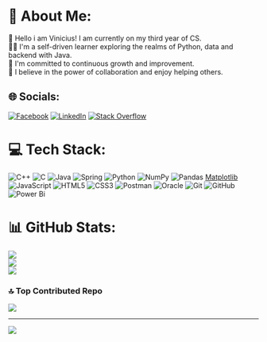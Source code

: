 # 💫 About Me:
👋 Hello i am Vinicius! I am currently on my third year of CS.<br>👨‍💻 I'm a self-driven learner exploring the realms of Python, data and backend with Java.<br>🌱 I'm committed to continuous growth and improvement.<br>🤝 I believe in the power of collaboration and enjoy helping others.<br>


## 🌐 Socials:
[![Facebook](https://img.shields.io/badge/Facebook-%231877F2.svg?logo=Facebook&logoColor=white)](https://m.facebook.com/vinicius.castellani.52/) [![LinkedIn](https://img.shields.io/badge/LinkedIn-%230077B5.svg?logo=linkedin&logoColor=white)](https://www.linkedin.com/in/vinicius-castellani-tonello-35542b277) [![Stack Overflow](https://img.shields.io/badge/-Stackoverflow-FE7A16?logo=stack-overflow&logoColor=white)](https://stackoverflow.com/users/22579788) 

# 💻 Tech Stack:
![C++](https://img.shields.io/badge/c++-%2300599C.svg?style=for-the-badge&logo=c%2B%2B&logoColor=white) ![C](https://img.shields.io/badge/c-%2300599C.svg?style=for-the-badge&logo=c&logoColor=white) ![Java](https://img.shields.io/badge/java-%23ED8B00.svg?style=for-the-badge&logo=openjdk&logoColor=white) ![Spring](https://img.shields.io/badge/spring-%236DB33F.svg?style=for-the-badge&logo=spring&logoColor=white) ![Python](https://img.shields.io/badge/python-3670A0?style=for-the-badge&logo=python&logoColor=ffdd54) ![NumPy](https://img.shields.io/badge/numpy-%23013243.svg?style=for-the-badge&logo=numpy&logoColor=white) ![Pandas](https://img.shields.io/badge/pandas-%23150458.svg?style=for-the-badge&logo=pandas&logoColor=white) [Matplotlib](https://img.shields.io/badge/Matplotlib-%23ffffff.svg?style=for-the-badge&logo=Matplotlib&logoColor=black) ![JavaScript](https://img.shields.io/badge/javascript-%23323330.svg?style=for-the-badge&logo=javascript&logoColor=%23F7DF1E) ![HTML5](https://img.shields.io/badge/html5-%23E34F26.svg?style=for-the-badge&logo=html5&logoColor=white) ![CSS3](https://img.shields.io/badge/css3-%231572B6.svg?style=for-the-badge&logo=css3&logoColor=white) ![Postman](https://img.shields.io/badge/Postman-FF6C37?style=for-the-badge&logo=postman&logoColor=white) ![Oracle](https://img.shields.io/badge/Oracle-F80000?style=for-the-badge&logo=oracle&logoColor=white) ![Git](https://img.shields.io/badge/git-%23F05033.svg?style=for-the-badge&logo=git&logoColor=white) ![GitHub](https://img.shields.io/badge/github-%23121011.svg?style=for-the-badge&logo=github&logoColor=white) ![Power Bi](https://img.shields.io/badge/power_bi-F2C811?style=for-the-badge&logo=powerbi&logoColor=black)
# 📊 GitHub Stats:
![](https://github-readme-stats.vercel.app/api?username=ViniciusCastellani&theme=gotham&hide_border=false&include_all_commits=true&count_private=false)<br/>
![](https://github-readme-streak-stats.herokuapp.com/?user=ViniciusCastellani&theme=gotham&hide_border=false)<br/>
![](https://github-readme-stats.vercel.app/api/top-langs/?username=ViniciusCastellani&theme=gotham&hide_border=false&include_all_commits=true&count_private=false&layout=compact)

### 🔝 Top Contributed Repo
![](https://github-contributor-stats.vercel.app/api?username=ViniciusCastellani&limit=5&theme=dark&combine_all_yearly_contributions=true)

---
[![](https://visitcount.itsvg.in/api?id=ViniciusCastellani&icon=0&color=0)](https://visitcount.itsvg.in)

<!-- Proudly created with GPRM ( https://gprm.itsvg.in ) -->
